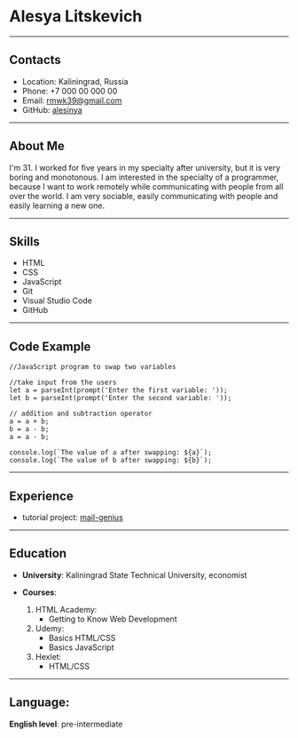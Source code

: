 # Alesya Litskevich

----

## Contacts

* Location: Kaliningrad, Russia
* Phone: +7 000 00 000 00
* Email: rmwk39@gmail.com
* GitHub: [alesinya](https://github.com/alesinya)

----

## About Me

 I'm 31. I worked for five years in my specialty after university, but it is very boring and monotonous. I am interested in the specialty of a programmer, because I want to work remotely while communicating with people from all over the world. I am very sociable, easily communicating with people and easily learning a new one.

----

## Skills

* HTML
* CSS
* JavaScript
* Git
* Visual Studio Code
* GitHub

----

## Code Example

```
//JavaScript program to swap two variables

//take input from the users
let a = parseInt(prompt('Enter the first variable: '));
let b = parseInt(prompt('Enter the second variable: '));

// addition and subtraction operator
a = a + b;
b = a - b;
a = a - b;

console.log(`The value of a after swapping: ${a}`);
console.log(`The value of b after swapping: ${b}`);
```

----

## Experience

* tutorial project: [mail-genius](https://alesinya.github.io/mail-genius)

----

## Education

* **University**: Kaliningrad State Technical University, economist
* **Courses**:

  1. HTML Academy: 
     - Getting to Know Web Development
  2. Udemy:
     - Basics HTML/CSS
     - Basics JavaScript
  3. Hexlet:
     - HTML/CSS

----

## Language:

**English level**: pre-intermediate